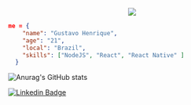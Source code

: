 <p align="center">
  <img src="https://i.pinimg.com/originals/f3/b8/63/f3b8633ef36bf0b5085c5d0f6020c919.gif" />
</p> 

```json
me = {
    "name": "Gustavo Henrique",
    "age": "21",
    "local": "Brazil",
    "skills": ["NodeJS", "React", "React Native" ]
  }
```

![Anurag's GitHub stats](https://github-readme-stats.vercel.app/api?username=gustavoohrq&hide=contribs,prs&theme=dracula&show_icons=true)


[![Linkedin Badge](https://img.shields.io/badge/-LinkedIn-512DA8?style=flat-square&logo=Linkedin&logoColor=#1976D2&link=https://www.linkedin.com/in/gustavo1124/)](https://www.linkedin.com/in/gustavo1124/)

